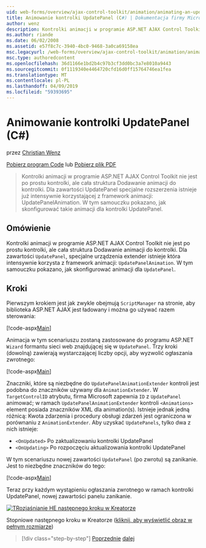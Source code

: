 ```yaml
---
uid: web-forms/overview/ajax-control-toolkit/animation/animating-an-updatepanel-control-cs
title: Animowanie kontrolki UpdatePanel (C#) | Dokumentacja firmy Microsoft
author: wenz
description: Kontrolki animacji w programie ASP.NET AJAX Control Toolkit nie jest po prostu kontrolki, ale cała struktura Dodawanie animacji do kontrolki. Dla zawartości...
ms.author: riande
ms.date: 06/02/2008
ms.assetid: e57f8c7c-3940-4bc0-9468-3a0ca69158ea
msc.legacyurl: /web-forms/overview/ajax-control-toolkit/animation/animating-an-updatepanel-control-cs
msc.type: authoredcontent
ms.openlocfilehash: 36d1166e1bd2b4c97b3cf3dd0bc3a7e8010a9443
ms.sourcegitcommit: 0f1119340e4464720cfd16d0ff15764746ea1fea
ms.translationtype: MT
ms.contentlocale: pl-PL
ms.lasthandoff: 04/09/2019
ms.locfileid: "59393695"
---
```

# <a name="animating-an-updatepanel-control-c"></a>Animowanie kontrolki UpdatePanel (C#)

przez [Christian Wenz](https://github.com/wenz)

[Pobierz program Code](http://download.microsoft.com/download/9/3/f/93f8daea-bebd-4821-833b-95205389c7d0/UpdatePanelAnimation1.cs.zip) lub [Pobierz plik PDF](http://download.microsoft.com/download/b/6/a/b6ae89ee-df69-4c87-9bfb-ad1eb2b23373/updatepanelanimation1CS.pdf)

> Kontrolki animacji w programie ASP.NET AJAX Control Toolkit nie jest po prostu kontrolki, ale cała struktura Dodawanie animacji do kontrolki. Dla zawartości UpdatePanel specjalne rozszerzenia istnieje już intensywnie korzystającej z framework animacji: UpdatePanelAnimation. W tym samouczku pokazano, jak skonfigurować takie animacji dla kontrolki UpdatePanel.


## <a name="overview"></a>Omówienie

Kontrolki animacji w programie ASP.NET AJAX Control Toolkit nie jest po prostu kontrolki, ale cała struktura Dodawanie animacji do kontrolki. Dla zawartości `UpdatePanel`, specjalne urządzenia extender istnieje która intensywnie korzysta z framework animacji: `UpdatePanelAnimation`. W tym samouczku pokazano, jak skonfigurować animacji dla `UpdatePanel`.

## <a name="steps"></a>Kroki

Pierwszym krokiem jest jak zwykle obejmują `ScriptManager` na stronie, aby biblioteka ASP.NET AJAX jest ładowany i można go używać razem sterowania:

[!code-aspx[Main](animating-an-updatepanel-control-cs/samples/sample1.aspx)]

Animacja w tym scenariuszu zostaną zastosowane do programu ASP.NET `Wizard` formantu sieci web znajdującej się w `UpdatePanel`. Trzy kroki (dowolną) zawierają wystarczającej liczby opcji, aby wyzwolić ogłaszania zwrotnego:

[!code-aspx[Main](animating-an-updatepanel-control-cs/samples/sample2.aspx)]

Znaczniki, które są niezbędne do `UpdatePanelAnimationExtender` kontroli jest podobna do znaczników używany dla `AnimationExtender`. W `TargetControlID` atrybutu, firma Microsoft zapewnia `ID` z `UpdatePanel` animować; w ramach `UpdatePanelAnimationExtender` kontroli `<Animations>` element posiada znaczników XML dla animation(s). Istnieje jednak jedną różnicą: Kwota zdarzenia i procedury obsługi zdarzeń jest ograniczona w porównaniu z `AnimationExtender`. Aby uzyskać `UpdatePanels`, tylko dwa z nich istnieje:

- `<OnUpdated>` Po zaktualizowaniu kontrolki UpdatePanel
- `<OnUpdating>` Po rozpoczęciu aktualizowania kontrolki UpdatePanel

W tym scenariuszu nowej zawartości `UpdatePanel` (po zwrotu) są zanikanie. Jest to niezbędne znaczników do tego:

[!code-aspx[Main](animating-an-updatepanel-control-cs/samples/sample3.aspx)]

Teraz przy każdym wystąpieniu ogłaszania zwrotnego w ramach kontrolki UpdatePanel, nowej zawartości panelu zanikanie.


[![TRozjaśnianie HE następnego kroku w Kreatorze](animating-an-updatepanel-control-cs/_static/image2.png)](animating-an-updatepanel-control-cs/_static/image1.png)

Stopniowe następnego kroku w Kreatorze ([kliknij, aby wyświetlić obraz w pełnym rozmiarze](animating-an-updatepanel-control-cs/_static/image3.png))

> [!div class="step-by-step"]
> [Poprzednie](changing-an-animation-using-client-side-code-cs.md)
> [dalej](dynamically-controlling-updatepanel-animations-cs.md)
